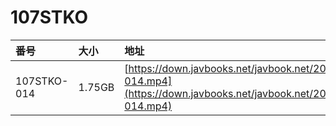 # 107STKO

| 番号 | 大小 | 地址 |
| :--- | :--- | :--- |
| 107STKO-014 | 1.75GB | [https://down.javbooks.net/javbook.net/2020/06/27/107STKO-014.mp4](https://down.javbooks.net/javbook.net/2020/06/27/107STKO-014.mp4) |

